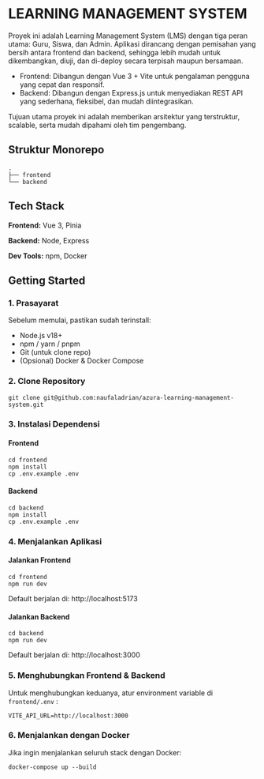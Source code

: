 # LEARNING MANAGEMENT SYSTEM

Proyek ini adalah Learning Management System (LMS) dengan tiga peran utama: Guru, Siswa, dan Admin.
Aplikasi dirancang dengan pemisahan yang bersih antara frontend dan backend, sehingga lebih mudah untuk dikembangkan, diuji, dan di-deploy secara terpisah maupun bersamaan.

- Frontend: Dibangun dengan Vue 3 + Vite untuk pengalaman pengguna yang cepat dan responsif.
- Backend: Dibangun dengan Express.js untuk menyediakan REST API yang sederhana, fleksibel, dan mudah diintegrasikan.

Tujuan utama proyek ini adalah memberikan arsitektur yang terstruktur, scalable, serta mudah dipahami oleh tim pengembang.
## Struktur Monorepo 

```
.
├── frontend  
└── backend    

```
## Tech Stack

**Frontend:** Vue 3, Pinia

**Backend:** Node, Express

**Dev Tools:** npm, Docker
## Getting Started

### 1. Prasayarat
Sebelum memulai, pastikan sudah terinstall:

- Node.js v18+
- npm / yarn / pnpm
- Git (untuk clone repo)
- (Opsional) Docker & Docker Compose

### 2. Clone Repository

```
git clone git@github.com:naufaladrian/azura-learning-management-system.git
```

### 3. Instalasi Dependensi

#### Frontend

```
cd frontend
npm install
cp .env.example .env
```

#### Backend

```
cd backend
npm install
cp .env.example .env
```

### 4. Menjalankan Aplikasi

#### Jalankan Frontend
```
cd frontend
npm run dev
```
Default berjalan di: http://localhost:5173

#### Jalankan Backend
```
cd backend
npm run dev
```
Default berjalan di: http://localhost:3000

### 5. Menghubungkan Frontend & Backend

Untuk menghubungkan keduanya, atur environment variable di `frontend/.env` :
```
VITE_API_URL=http://localhost:3000
```

### 6. Menjalankan dengan Docker

Jika ingin menjalankan seluruh stack dengan Docker:
```
docker-compose up --build
```

